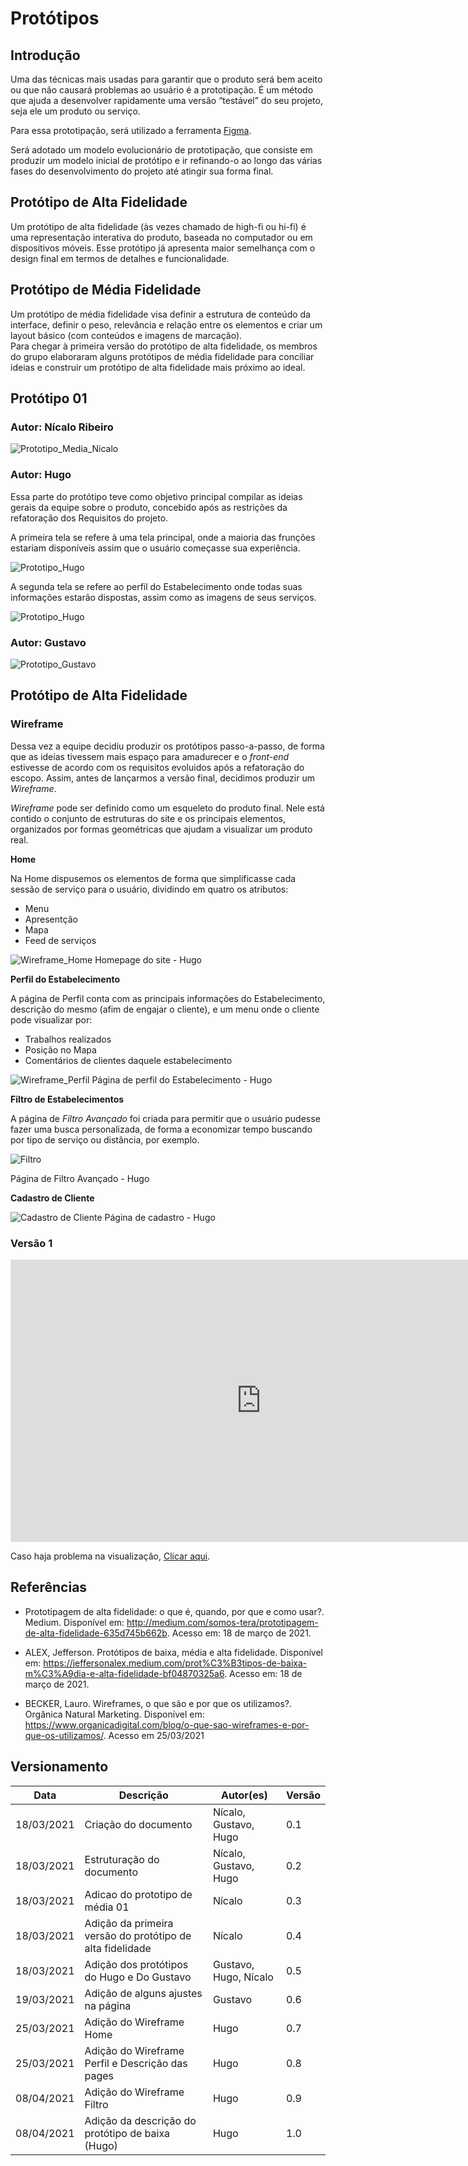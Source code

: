 # Protótipos

## Introdução

Uma das técnicas mais usadas para garantir que o produto será bem aceito ou que não causará problemas ao usuário é a prototipação. É um método que ajuda a desenvolver rapidamente uma versão “testável” do seu projeto, seja ele um produto ou serviço.

Para essa prototipação, será utilizado a ferramenta [Figma](https://www.figma.com/).  

Será adotado um modelo evolucionário de prototipação, que consiste em produzir um modelo inicial de protótipo e ir refinando-o ao longo das várias fases do desenvolvimento do projeto até atingir sua forma final.

## Protótipo de Alta Fidelidade

Um protótipo de alta fidelidade (às vezes chamado de high-fi ou hi-fi) é uma representação interativa do produto, baseada no computador ou em dispositivos móveis. Esse protótipo já apresenta maior semelhança com o design final em termos de detalhes e funcionalidade.  

## Protótipo de Média Fidelidade

Um protótipo de média fidelidade visa definir a estrutura de conteúdo da interface, definir o peso, relevância e relação entre os elementos e criar um layout básico (com conteúdos e imagens de marcação).  
Para chegar à primeira versão do protótipo de alta fidelidade, os membros do grupo elaboraram alguns protótipos de média fidelidade para conciliar ideias e construir um protótipo de alta fidelidade mais próximo ao ideal.

## Protótipo 01 
### Autor: Nícalo Ribeiro

![Prototipo_Media_Nicalo](imagens/prototipo-media-nicalo.jpg)  

### Autor: Hugo

Essa parte do protótipo teve como objetivo principal compilar as ideias gerais da equipe sobre o produto, concebido após as restrições da refatoração dos Requisitos do projeto.

A primeira tela se refere à uma tela principal, onde a maioria das frunções estariam disponíveis assim que o usuário começasse sua experiência.

![Prototipo_Hugo](imagens/prototipo-hugo-1.png)

A segunda tela se refere ao perfil do Estabelecimento onde todas suas informações estarão dispostas, assim como as imagens de seus serviços.

![Prototipo_Hugo](imagens/prototipo-hugo-2.png)  

### Autor: Gustavo

![Prototipo_Gustavo](imagens/prototipo-gustavo.png)

## Protótipo de Alta Fidelidade

### Wireframe

Dessa vez a equipe decidiu produzir os protótipos passo-a-passo, de forma que as ideias tivessem mais espaço para amadurecer e o *front-end* estivesse de acordo com os requisitos evoluidos após a refatoração do escopo. Assim, antes de lançarmos a versão final, decidimos produzir um *Wireframe*.

*Wireframe* pode ser definido como um esqueleto do produto final. Nele está contido o conjunto de estruturas do site e os principais elementos, organizados por formas geométricas que ajudam a visualizar um produto real.

**Home**

Na Home dispusemos os elementos de forma que simplificasse cada sessão de serviço para o usuário, dividindo em quatro os atributos: 

- Menu
- Apresentção
- Mapa
- Feed de serviços

![Wireframe_Home](imagens/Wireframe_home.jpg)
Homepage do site - Hugo

**Perfil do Estabelecimento**

A página de Perfil conta com as principais informações do Estabelecimento, descrição do mesmo (afim de engajar o cliente), e um menu onde o cliente pode visualizar por:

- Trabalhos realizados
- Posição no Mapa
- Comentários de clientes daquele estabelecimento

![Wireframe_Perfil](imagens/Wireframe_perfil.jpg)
Página de perfil do Estabelecimento - Hugo

**Filtro de Estabelecimentos**

A página de *Filtro Avançado* foi criada para permitir que o usuário pudesse fazer uma busca personalizada, de forma a economizar tempo buscando por tipo de serviço ou distância, por exemplo.

![Filtro](imagens/Filtro.png)

Página de Filtro Avançado - Hugo

**Cadastro de Cliente**

![Cadastro de Cliente](imagens/cadastrocostumer.png)
Página de cadastro - Hugo
### Versão 1
<iframe style="border: 1px solid rgba(0, 0, 0, 0.1);" width="800" height="450" src="https://www.figma.com/embed?embed_host=share&url=https%3A%2F%2Fwww.figma.com%2Fproto%2FxJ49RxNyO7ulXwd86Gxbov%2FUntitled%3Fnode-id%3D2%253A17%26scaling%3Dscale-down" allowfullscreen></iframe>  

Caso haja problema na visualização, [Clicar aqui](https://www.figma.com/proto/xJ49RxNyO7ulXwd86Gxbov/Untitled?node-id=2%3A17&scaling=min-zoom).

## Referências

- Prototipagem de alta fidelidade: o que é, quando, por que e como usar?. Medium. Disponível em: <http://medium.com/somos-tera/prototipagem-de-alta-fidelidade-635d745b662b>. Acesso em: 18 de março de 2021.

- ALEX, Jefferson. Protótipos de baixa, média e alta fidelidade. Disponível em: <https://jeffersonalex.medium.com/prot%C3%B3tipos-de-baixa-m%C3%A9dia-e-alta-fidelidade-bf04870325a6>. Acesso em: 18 de março de 2021.

- BECKER, Lauro. Wireframes, o que são e por que os utilizamos?. Orgânica Natural Marketing. Disponível em: https://www.organicadigital.com/blog/o-que-sao-wireframes-e-por-que-os-utilizamos/. Acesso em 25/03/2021


## Versionamento 

|Data|Descrição|Autor(es)|Versão|
|----|---------|---------|------|
|18/03/2021| Criação do documento | Nícalo, Gustavo, Hugo | 0.1 |
|18/03/2021| Estruturação do documento | Nícalo, Gustavo, Hugo | 0.2 |
|18/03/2021| Adicao do prototipo de média 01 | Nícalo | 0.3 |
|18/03/2021| Adição da primeira versão do protótipo de alta fidelidade | Nícalo | 0.4 |
|18/03/2021| Adição dos protótipos do Hugo e Do Gustavo | Gustavo, Hugo, Nícalo | 0.5 |
|19/03/2021| Adição de alguns ajustes na página | Gustavo | 0.6 |
|25/03/2021| Adição do Wireframe Home | Hugo | 0.7 |
|25/03/2021| Adição do Wireframe Perfil e Descrição das pages | Hugo | 0.8 |
|08/04/2021| Adição do Wireframe Filtro | Hugo | 0.9 |
|08/04/2021| Adição da descrição do protótipo de baixa (Hugo) | Hugo | 1.0 |